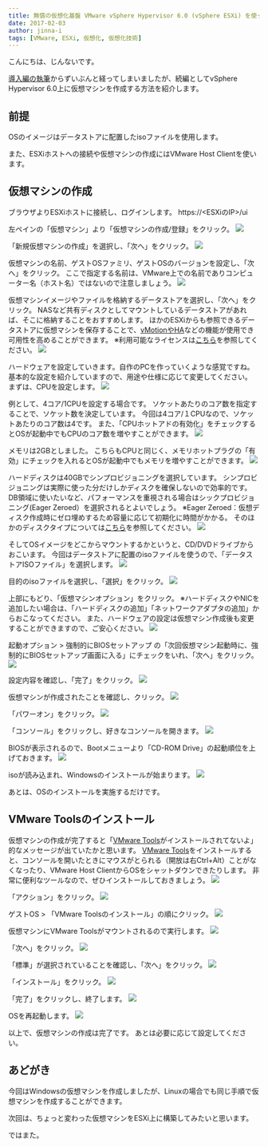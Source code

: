 ```yaml
---
title: 無償の仮想化基盤 VMware vSphere Hypervisor 6.0 (vSphere ESXi) を使ってみる。【 仮想マシン作成編 】
date: 2017-02-03
author: jinna-i
tags: [VMware, ESXi, 仮想化, 仮想化技術]
---
```


こんにちは、じんないです。

[導入編の執筆](https://mseeeen.msen.jp/vmware-vsphere-hypervisor-6-esxi-intro/)からずいぶんと経ってしまいましたが、続編としてvSphere Hypervisor 6.0上に仮想マシンを作成する方法を紹介します。

## 前提

OSのイメージはデータストアに配置したisoファイルを使用します。

また、ESXiホストへの接続や仮想マシンの作成にはVMware Host Clientを使います。


## 仮想マシンの作成

ブラウザよりESXiホストに接続し、ログインします。
https://<ESXiのIP>/ui

左ペインの「仮想マシン」より「仮想マシンの作成/登録」をクリック。
![](images/vmware-vsphere-hypervisor-6-esxi-intro-2-1.png)

「新規仮想マシンの作成」を選択し、「次へ」をクリック。
![](images/vmware-vsphere-hypervisor-6-esxi-intro-2-2.png)

仮想マシンの名前、ゲストOSファミリ、ゲストOSのバージョンを設定し、「次へ」をクリック。
ここで指定する名前は、VMware上での名前でありコンピューター名（ホスト名）ではないので注意しましょう。
![](images/vmware-vsphere-hypervisor-6-esxi-intro-2-3.png)


仮想マシンイメージやファイルを格納するデータストアを選択し、「次へ」をクリック。
NASなど共有ディスクとしてマウントしているデータストアがあれば、そこに格納することをおすすめします。
ほかのESXiからも参照できるデータストアに仮想マシンを保存することで、[vMotionやHA](https://blogs.vmware.com/jp-cim/2014/09/vsphere_kiso03.html)などの機能が使用でき可用性を高めることができます。
※利用可能なライセンスは[こちら](http://www.vmware.com/jp/products/vsphere.html#compare)を参照してください。
![](images/vmware-vsphere-hypervisor-6-esxi-intro-2-4.png)

ハードウェアを設定していきます。自作のPCを作っていくような感覚ですね。
基本的な設定を紹介していますので、用途や仕様に応じて変更してください。
まずは、CPUを設定します。
![](images/vmware-vsphere-hypervisor-6-esxi-intro-2-5.png)

例として、4コア/1CPUを設定する場合です。
ソケットあたりのコア数を指定することで、ソケット数を決定しています。
今回は4コア/１CPUなので、ソケットあたりのコア数は4です。
また、「CPUホットアドの有効化」をチェックするとOSが起動中でもCPUのコア数を増やすことができます。
![](images/vmware-vsphere-hypervisor-6-esxi-intro-2-6.png)

メモリは2GBとしました。
こちらもCPUと同じく、メモリホットプラグの「有効」にチェックを入れるとOSが起動中でもメモリを増やすことができます。
![](images/vmware-vsphere-hypervisor-6-esxi-intro-2-7.png)

ハードディスクは40GBでシンプロビジョニングを選択しています。
シンプロビジョニングは実際に使った分だけしかディスクを確保しないので効率的です。
DB領域に使いたいなど、パフォーマンスを重視される場合はシックプロビジョニング(Eager Zeroed）を選択されるとよいでしょう。
※Eager Zeroed：仮想ディスク作成時にゼロ埋めするため容量に応じて初期化に時間がかかる。
そのほかのディスクタイプについては[こちら](https://kb.vmware.com/selfservice/microsites/search.do?language=en_US&cmd=displayKC&externalId=2101080)を参照してください。
![](images/vmware-vsphere-hypervisor-6-esxi-intro-2-8.png)

そしてOSイメージをどこからマウントするかというと、CD/DVDドライブからおこいます。
今回はデータストアに配置のisoファイルを使うので、「データストアISOファイル」を選択します。
![](images/vmware-vsphere-hypervisor-6-esxi-intro-2-9.png)

目的のisoファイルを選択し、「選択」をクリック。
![](images/vmware-vsphere-hypervisor-6-esxi-intro-2-10.png)

上部にもどり、「仮想マシンオプション」をクリック。
※ハードディスクやNICを追加したい場合は、「ハードディスクの追加」「ネットワークアダプタの追加」からおこなってください。
また、ハードウェアの設定は仮想マシン作成後も変更することができますので、ご安心ください。
![](images/vmware-vsphere-hypervisor-6-esxi-intro-2-11.png)

起動オプション > 強制的にBIOSセットアップ の「次回仮想マシン起動時に、強制的にBIOSセットアップ画面に入る」にチェックをいれ、「次へ」をクリック。
![](images/vmware-vsphere-hypervisor-6-esxi-intro-2-12.png)

設定内容を確認し、「完了」をクリック。
![](images/vmware-vsphere-hypervisor-6-esxi-intro-2-13.png)

仮想マシンが作成されたことを確認し、クリック。
![](images/vmware-vsphere-hypervisor-6-esxi-intro-2-14.png)

「パワーオン」をクリック。
![](images/vmware-vsphere-hypervisor-6-esxi-intro-2-15.png)

「コンソール」をクリックし、好きなコンソールを開きます。
![](images/vmware-vsphere-hypervisor-6-esxi-intro-2-16.png)

BIOSが表示されるので、Bootメニューより「CD-ROM Drive」の起動順位を上げておきます。
![](images/vmware-vsphere-hypervisor-6-esxi-intro-2-17.png)

isoが読み込まれ、Windowsのインストールが始まります。
![](images/vmware-vsphere-hypervisor-6-esxi-intro-2-18.png)

あとは、OSのインストールを実施するだけです。


## VMware Toolsのインストール

仮想マシンの作成が完了すると「[VMware Tools](https://kb.vmware.com/selfservice/microsites/search.do?language=en_US&cmd=displayKC&externalId=2051284)がインストールされてないよ」的なメッセージが出ていたかと思います。
[VMware Tools](https://kb.vmware.com/selfservice/microsites/search.do?language=en_US&cmd=displayKC&externalId=2051284)をインストールすると、コンソールを開いたときにマウスがとられる（開放は右Ctrl+Alt）ことがなくなったり、VMware Host ClientからOSをシャットダウンできたりします。
非常に便利なツールなので、ぜひインストールしておきましょう。
![](images/vmware-vsphere-hypervisor-6-esxi-intro-2-19.png)

「アクション」をクリック。
![](images/vmware-vsphere-hypervisor-6-esxi-intro-2-20.png)

ゲストOS > 「VMware Toolsのインストール」の順にクリック。
![](images/vmware-vsphere-hypervisor-6-esxi-intro-2-21.png)

仮想マシンにVMware Toolsがマウントされるので実行します。
![](images/vmware-vsphere-hypervisor-6-esxi-intro-2-22.png)

「次へ」をクリック。
![](images/vmware-vsphere-hypervisor-6-esxi-intro-2-23.png)

「標準」が選択されていることを確認し、「次へ」をクリック。
![](images/vmware-vsphere-hypervisor-6-esxi-intro-2-24.png)

「インストール」をクリック。
![](images/vmware-vsphere-hypervisor-6-esxi-intro-2-25.png)

「完了」をクリックし、終了します。
![](images/vmware-vsphere-hypervisor-6-esxi-intro-2-26.png)

OSを再起動します。
![](images/vmware-vsphere-hypervisor-6-esxi-intro-2-27.png)

以上で、仮想マシンの作成は完了です。
あとは必要に応じて設定してください。


## あどがき

今回はWindowsの仮想マシンを作成しましたが、Linuxの場合でも同じ手順で仮想マシンを作成することができます。

次回は、ちょっと変わった仮想マシンをESXi上に構築してみたいと思います。

ではまた。